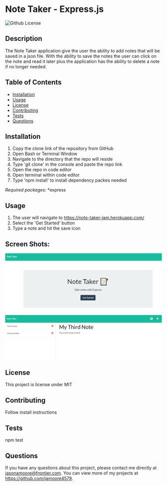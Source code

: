# Note Taker - Express.js
  ![Github License](http://img.shields.io/badge/license-MIT-blue.svg)
  

  ## Description
  The Note Taker application give the user the ability to add notes that will be saved in a json file. With the ability to save the notes the user can click on the note and read it later plus the application has the ability to delete a note if no longer needed.

  ## Table of Contents
  * [Installation](#installation)
  * [Usage](#usage)
  * [License](#license)
  * [Contributing](#contributing)
  * [Tests](#tests)
  * [Questions](#questions)
  
  ## Installation
  1. Copy the clone link of the repository from GitHub 
  2. Open Bash or Terminal Window 
  3. Navigate to the directory that the repo will reside 
  4. Type 'git clone' in the console and paste the repo link 
  5. Open the repo in code editor 
  6. Open terminal within code editor 
  7. Type 'npm install' to install dependency packes needed

  *Required packages:*
  *express

  ## Usage
  1. The user will navigate to https://note-taker-jam.herokuapp.com/
  2. Select the 'Get Started' button
  3. Type a note and hit the save icon

  ## Screen Shots:

  <img src="./public/assets/img/Note_Take_Landing_Page_Screenshot.PNG">

  <img src="./public/assets/img/Note_Take_Screenshot.PNG">

  ## License
  This project is license under MIT

  ## Contributing
  Follow install instructions

  ## Tests
  npm test

  ## Questions
  If you have any questions about this project, please contact me directly at jasonamoore@frontier.com. You can view more of my projects at https://github.com/jamoore4579.
  